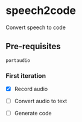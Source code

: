 # speech2code
Convert speech to code

## Pre-requisites
```
portaudio
```


### First iteration
- [x] Record audio
- [ ] Convert audio to text
- [ ] Generate code


